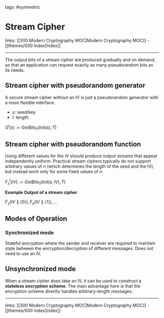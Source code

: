 tags: #symmetric

# Stream Cipher

links:  [[300 Modern Cryptography MOC|Modern Cryptography MOC]] - [[themes/000 Index|Index]]

---

The output bits of a stream cipher are produced gradually and on demand, so that an application can request exactly as many pseudorandom bits as its needs.

## Stream cipher with pseudorandom generator

A secure stream cipher *without* an IV is just a pseudorandom generator with a more flexible interface.
- $s$: seed/key
- $l$: length

$G^l(s) := GetBits_1(Init(s), 1^l)$

## Stream cipher with pseudorandom function

Using different values for the $IV$ should produce output streams that appear independently uniform. Practical stream ciphers typically do not support arbitrary values of $n$ (which determines the length of the seed and the IV), but instead work only for some fixed values of $n$.

$F_s^l(IV) := GetBits_1(Init(s, IV), 1^l)$

**Example Output of a stream cipher**

$F_s(IV \parallel \langle 0 \rangle),F_s(IV \parallel \langle 1 \rangle), ...$

## Modes of Operation

### Synchronized mode

Stateful encryption where the sender and receiver are required to maintain state between the encryption/decryption of different messages. Does not need to use an IV.

## Unsynchronized mode

When a stream cipher does take an IV, it can be used to construct a **stateless encryption scheme**. The main advantage here is that the encryption scheme directly handles arbitrary-length messages.


---
links:  [[300 Modern Cryptography MOC|Modern Cryptography MOC]] - [[themes/000 Index|Index]]